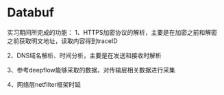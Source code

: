 # Databuf
实习期间所完成的功能：
1、HTTPS加密协议的解析，主要是在加密之前和解密之前获取明文地址，读取内容得到traceID

2、DNS域名解析、时间分析，主要是在发送和接收时解析

3、参考deepflow能够采取的数据，对传输层相关数据进行采集

4、网络层netfilter框架时延

